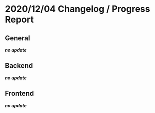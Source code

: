 # 2020/12/04 Changelog / Progress Report

## General

***no update***

## Backend

***no update***

## Frontend

***no update***
